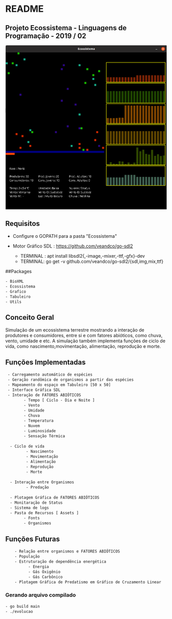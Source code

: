 # README

## Projeto Ecossistema - Linguagens de Programação - 2019 / 02


![Ecossistema - Simulação de Competição de Recursos](https://github.com/luandkg/Ecossistema/blob/master/assets/prints/EcossistemaP3.png)


## Requisitos


 - Configure o GOPATH para a pasta "Ecossistema"

 - Motor Gráfico SDL : https://github.com/veandco/go-sdl2 
    - TERMINAL : apt install libsdl2{,-image,-mixer,-ttf,-gfx}-dev
    - TERMINAL: go get -v github.com/veandco/go-sdl2/{sdl,img,mix,ttf}
 
##Packages

    - BioXML
    - Ecossistema
    - Grafico
    - Tabuleiro
    - Utils

## Conceito Geral

Simulação de um ecossistema terrestre mostrando a interação de produtores e consumidores, entre si e com fatores abióticos, como chuva, vento, umidade e etc.
A simulação também implementa funções de ciclo de vida, como nascimento,movimentação, alimentação, reprodução e morte.

## Funções Implementadas

     - Carregamento automático de espécies
     - Geração randômica de organismos a partir das espécies
     - Mapeamento do espaço em Tabuleiro [50 x 50]
     - Interface Gráfica SDL
     - Interação de FATORES ABIÓTICOS
            - Tempo [ Ciclo - Dia e Noite ]
            - Vento
            - Umidade
            - Chuva
            - Temperatura
            - Nuvem
            - Luminosidade
            - Sensação Térmica
            
      - Ciclo de vida
             - Nascimento
             - Movimentação
             - Alimentação
             - Reprodução
             - Morte
                  
      - Interação entre Organismos
             - Predação
             
      - Plotagem Gráfica de FATORES ABIÓTICOS
      - Monitaração de Status
      - Sistema de logs
      - Pasta de Recursos [ Assets ]
            - Fonts
            - Organismos
       
## Funções Futuras

        - Relação entre organismos e FATORES ABIÓTICOS
        - População
        - Estruturação de dependência energética
              - Energia
              - Gás Oxigênio
              - Gás Carbônico
        - Plotagem Gráfica de Predatismo em Gráfico de Cruzamento Linear
        
### Gerando arquivo compilado

    - go build main
    - ./evolucao

